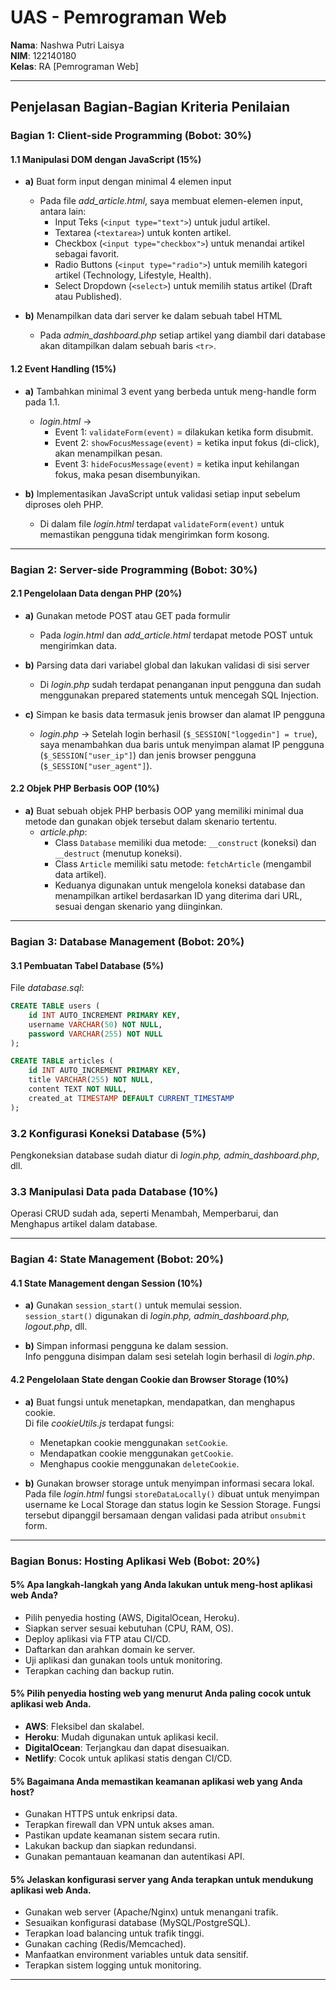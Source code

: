 # UAS - Pemrograman Web

**Nama**: Nashwa Putri Laisya  
**NIM**: 122140180  
**Kelas**: RA [Pemrograman Web]  

---

## Penjelasan Bagian-Bagian Kriteria Penilaian

### **Bagian 1: Client-side Programming (Bobot: 30%)**

#### 1.1 Manipulasi DOM dengan JavaScript (15%)
- **a)** Buat form input dengan minimal 4 elemen input
  - Pada file *add_article.html*, saya membuat elemen-elemen input, antara lain:
    - Input Teks (`<input type="text">`) untuk judul artikel.
    - Textarea (`<textarea>`) untuk konten artikel.
    - Checkbox (`<input type="checkbox">`) untuk menandai artikel sebagai favorit.
    - Radio Buttons (`<input type="radio">`) untuk memilih kategori artikel (Technology, Lifestyle, Health).
    - Select Dropdown (`<select>`) untuk memilih status artikel (Draft atau Published).
  
- **b)** Menampilkan data dari server ke dalam sebuah tabel HTML  
  - Pada *admin_dashboard.php* setiap artikel yang diambil dari database akan ditampilkan dalam sebuah baris `<tr>`.

#### 1.2 Event Handling (15%)
- **a)** Tambahkan minimal 3 event yang berbeda untuk meng-handle form pada 1.1.
  - *login.html* ->  
    - Event 1: `validateForm(event)` = dilakukan ketika form disubmit.  
    - Event 2: `showFocusMessage(event)` = ketika input fokus (di-click), akan menampilkan pesan.  
    - Event 3: `hideFocusMessage(event)` = ketika input kehilangan fokus, maka pesan disembunyikan.
  
- **b)** Implementasikan JavaScript untuk validasi setiap input sebelum diproses oleh PHP.  
  - Di dalam file *login.html* terdapat `validateForm(event)` untuk memastikan pengguna tidak mengirimkan form kosong.

---

### **Bagian 2: Server-side Programming (Bobot: 30%)**

#### 2.1 Pengelolaan Data dengan PHP (20%)
- **a)** Gunakan metode POST atau GET pada formulir  
  - Pada *login.html* dan *add_article.html* terdapat metode POST untuk mengirimkan data.
  
- **b)** Parsing data dari variabel global dan lakukan validasi di sisi server  
  - Di *login.php* sudah terdapat penanganan input pengguna dan sudah menggunakan prepared statements untuk mencegah SQL Injection.
  
- **c)** Simpan ke basis data termasuk jenis browser dan alamat IP pengguna  
  - *login.php* -> Setelah login berhasil (`$_SESSION["loggedin"] = true`), saya menambahkan dua baris untuk menyimpan alamat IP pengguna (`$_SESSION["user_ip"]`) dan jenis browser pengguna (`$_SESSION["user_agent"]`).

#### 2.2 Objek PHP Berbasis OOP (10%)
- **a)** Buat sebuah objek PHP berbasis OOP yang memiliki minimal dua metode dan gunakan objek tersebut dalam skenario tertentu.
  - *article.php*:
    - Class `Database` memiliki dua metode: `__construct` (koneksi) dan `__destruct` (menutup koneksi).
    - Class `Article` memiliki satu metode: `fetchArticle` (mengambil data artikel).
    - Keduanya digunakan untuk mengelola koneksi database dan menampilkan artikel berdasarkan ID yang diterima dari URL, sesuai dengan skenario yang diinginkan.

---

### **Bagian 3: Database Management (Bobot: 20%)**

#### 3.1 Pembuatan Tabel Database (5%)
File *database.sql*:
```sql
CREATE TABLE users (
    id INT AUTO_INCREMENT PRIMARY KEY,
    username VARCHAR(50) NOT NULL,
    password VARCHAR(255) NOT NULL
);

CREATE TABLE articles (
    id INT AUTO_INCREMENT PRIMARY KEY,
    title VARCHAR(255) NOT NULL,
    content TEXT NOT NULL,
    created_at TIMESTAMP DEFAULT CURRENT_TIMESTAMP
);
```

### **3.2 Konfigurasi Koneksi Database (5%)**
Pengkoneksian database sudah diatur di *login.php, admin_dashboard.php*, dll.

### **3.3 Manipulasi Data pada Database (10%)**
Operasi CRUD sudah ada, seperti Menambah, Memperbarui, dan Menghapus artikel dalam database.

---

### **Bagian 4: State Management (Bobot: 20%)**

#### **4.1 State Management dengan Session (10%)**
- **a)** Gunakan `session_start()` untuk memulai session.  
  `session_start()` digunakan di *login.php, admin_dashboard.php, logout.php*, dll.

- **b)** Simpan informasi pengguna ke dalam session.  
  Info pengguna disimpan dalam sesi setelah login berhasil di *login.php*.

#### **4.2 Pengelolaan State dengan Cookie dan Browser Storage (10%)**
- **a)** Buat fungsi untuk menetapkan, mendapatkan, dan menghapus cookie.  
  Di file *cookieUtils.js* terdapat fungsi:
  - Menetapkan cookie menggunakan `setCookie`.
  - Mendapatkan cookie menggunakan `getCookie`.
  - Menghapus cookie menggunakan `deleteCookie`.

- **b)** Gunakan browser storage untuk menyimpan informasi secara lokal.  
  Pada file *login.html* fungsi `storeDataLocally()` dibuat untuk menyimpan username ke Local Storage dan status login ke Session Storage. Fungsi tersebut dipanggil bersamaan dengan validasi pada atribut `onsubmit` form.

---

### **Bagian Bonus: Hosting Aplikasi Web (Bobot: 20%)**

#### **5%** Apa langkah-langkah yang Anda lakukan untuk meng-host aplikasi web Anda?
- Pilih penyedia hosting (AWS, DigitalOcean, Heroku).
- Siapkan server sesuai kebutuhan (CPU, RAM, OS).
- Deploy aplikasi via FTP atau CI/CD.
- Daftarkan dan arahkan domain ke server.
- Uji aplikasi dan gunakan tools untuk monitoring.
- Terapkan caching dan backup rutin.

#### **5%** Pilih penyedia hosting web yang menurut Anda paling cocok untuk aplikasi web Anda.
- **AWS**: Fleksibel dan skalabel.
- **Heroku**: Mudah digunakan untuk aplikasi kecil.
- **DigitalOcean**: Terjangkau dan dapat disesuaikan.
- **Netlify**: Cocok untuk aplikasi statis dengan CI/CD.

#### **5%** Bagaimana Anda memastikan keamanan aplikasi web yang Anda host?
- Gunakan HTTPS untuk enkripsi data.
- Terapkan firewall dan VPN untuk akses aman.
- Pastikan update keamanan sistem secara rutin.
- Lakukan backup dan siapkan redundansi.
- Gunakan pemantauan keamanan dan autentikasi API.

#### **5%** Jelaskan konfigurasi server yang Anda terapkan untuk mendukung aplikasi web Anda.
- Gunakan web server (Apache/Nginx) untuk menangani trafik.
- Sesuaikan konfigurasi database (MySQL/PostgreSQL).
- Terapkan load balancing untuk trafik tinggi.
- Gunakan caching (Redis/Memcached).
- Manfaatkan environment variables untuk data sensitif.
- Terapkan sistem logging untuk monitoring.

---
